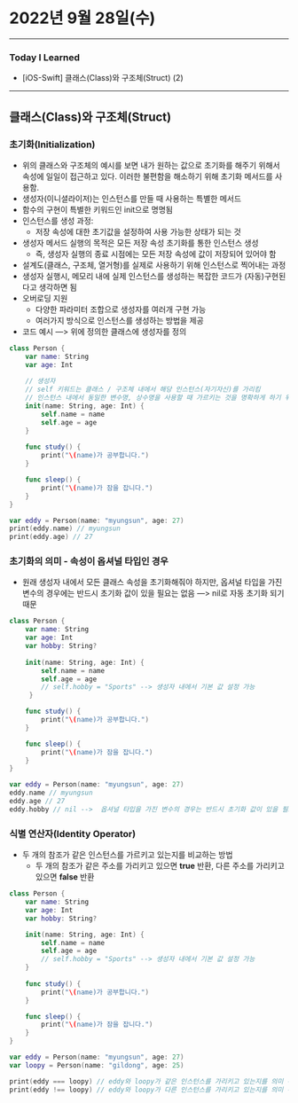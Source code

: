 # 2022년 9월 28일(수)

---

### Today I Learned 

- [iOS-Swift] 클래스(Class)와 구조체(Struct) (2)

---

## 클래스(Class)와 구조체(Struct)

### 초기화(Initialization)

- 위의 클래스와 구조체의 예시를 보면 내가 원하는 값으로 초기화를 해주기 위해서 속성에 일일이 접근하고 있다. 이러한 불편함을 해소하기 위해 초기화 메서드를 사용함.
- 생성자(이니셜라이저)는 인스턴스를 만들 때 사용하는 특별한 메서드
- 함수의 구현이 특별한 키워드인 init으로 명명됨
- 인스턴스를 생성 과정:
  - 저장 속성에 대한 초기값을 설정하여 사용 가능한 상태가 되는 것
- 생성자 메서드 실행의 목적은 모든 저장 속성 초기화를 통한 인스턴스 생성
  - 즉, 생성자 실행의 종료 시점에는 모든 저장 속성에 값이 저장되어 있어야 함
- 설계도(클래스, 구조체, 열거형)를 실제로 사용하기 위해 인스턴스로 찍어내는 과정
- 생성자 실행시, 메모리 내에 실제 인스턴스를 생성하는 복잡한 코드가 (자동)구현된다고 생각하면 됨
- 오버로딩 지원
  - 다양한 파라미터 조합으로 생성자를 여러개 구현 가능
  - 여러가지 방식으로 인스턴스를 생성하는 방법을 제공
- 코드 예시 —> 위에 정의한 클래스에 생성자를 정의

```swift
class Person {
    var name: String
    var age: Int 
		
    // 생성자
    // self 키워드는 클래스 / 구조체 내에서 해당 인스턴스(자기자신)를 가리킴 
    // 인스턴스 내에서 동일한 변수명, 상수명을 사용할 때 가르키는 것을 명확하게 하기 위해 self 키워드 사용 
    init(name: String, age: Int) {
        self.name = name
        self.age = age 
    }
  
    func study() {
        print("\(name)가 공부합니다.")
    }

    func sleep() {
        print("\(name)가 잠을 잡니다.")
    }
}

var eddy = Person(name: "myungsun", age: 27) 
print(eddy.name) // myungsun
print(eddy.age) // 27
```

### 초기화의 의미 - 속성이 옵셔널 타입인 경우

- 원래 생성자 내에서 모든 클래스 속성을 초기화해줘야 하지만, 옵셔널 타입을 가진 변수의 경우에는 반드시 초기화 값이 있을 필요는 없음 —> nil로 자동 초기화 되기 때문

```swift
class Person {
    var name: String
    var age: Int
    var hobby: String?  
 
    init(name: String, age: Int) {
        self.name = name
        self.age = age 
        // self.hobby = "Sports" --> 생성자 내에서 기본 값 설정 가능 
     }

    func study() {
        print("\(name)가 공부합니다.")
    }

    func sleep() {
        print("\(name)가 잠을 잡니다.")
    }
}

var eddy = Person(name: "myungsun", age: 27)
eddy.name // myungsun
eddy.age // 27
eddy.hobby // nil -->  옵셔널 타입을 가진 변수의 경우는 반드시 초기화 값이 있을 필요는 없음
```

### 식별 연산자(Identity Operator)

- 두 개의 참조가 같은 인스턴스를 가르키고 있는지를 비교하는 방법
  - 두 개의 참조가 같은 주소를 가리키고 있으면 **true** 반환, 다른 주소를 가리키고 있으면 **false** 반환

```swift
class Person {
    var name: String
    var age: Int
    var hobby: String?  

    init(name: String, age: Int) {
        self.name = name 
        self.age = age 
        // self.hobby = "Sports" --> 생성자 내에서 기본 값 설정 가능 
    }
  
    func study() {
        print("\(name)가 공부합니다.")
    }

    func sleep() {
        print("\(name)가 잠을 잡니다.")
    }
}

var eddy = Person(name: "myungsun", age: 27)
var loopy = Person(name: "gildong", age: 25) 

print(eddy === loopy) // eddy와 loopy가 같은 인스턴스를 가리키고 있는지를 의미 --> false 
print(eddy !== loopy) // eddy와 loopy가 다른 인스턴스를 가리키고 있는지를 의미 --> true 
```